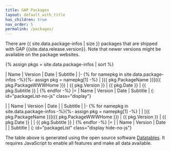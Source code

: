 ```yaml
---
title: GAP Packages
layout: default_with_title
has_children: true
nav_order: 5
permalink: /packages/
---
```


<!-- load datatables -->
<script src="{{ site.baseurl }}/assets/js/datatables.min.js?version=1"></script>

<script type="module" src="{{ site.baseurl }}/assets/js/loadPackageTable.js?version=3"></script>
<style>
  .hide-no-js { display: none }
</style>

<!-- List of deposited packages -->
There are {{ site.data.package-infos | size }} packages that are shipped with GAP {{site.data.release.version}}.
Note that newer versions might be available on the package websites.

<!-- Create a table so it can be filled by Datatables -->
{% assign pkgs = site.data.package-infos | sort %}

| Name | Version | Date | Subtitle |
|-
{% for namepkg in site.data.package-infos -%}{%- assign pkg = namepkg[1] -%}
| [{{ pkg.PackageName }}]({{ pkg.PackageWWWHome }}) | {{ pkg.Version }} | {{ pkg.Date }} | {{ pkg.Subtitle }} |
{% endfor -%}
|=
| Name | Version | Date | Subtitle |
{: id="packageList-no-js" class="display"}

|   | Name | Version | Date | | Subtitle |
|-
{% for namepkg in site.data.package-infos -%}{%- assign pkg = namepkg[1] -%}
|   | [{{ pkg.PackageName }}]({{ pkg.PackageWWWHome }}) | {{ pkg.Version }} | {{ pkg.Date }} | | {{ pkg.Subtitle }} |
{% endfor -%}
|=
|   | Name | Version | Date | | Subtitle |
{: id="packageList" class="display hide-no-js"}

<script>
$(function() {
  $("#packageList-no-js").remove();
  $("#packageList").removeClass("hide-no-js");
});
</script>

The table above is generated using the open source software [Datatables](https://datatables.net/).
It requires JavaScript to enable all features and make all data available.
